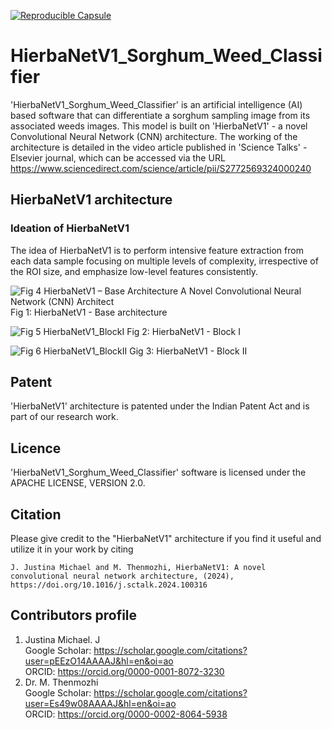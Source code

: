[![Reproducible Capsule](https://img.shields.io/static/v1?label=&message=code+ocean&color=blue)](https://codeocean.com/capsule/5579071/tree/v1)

# HierbaNetV1_Sorghum_Weed_Classifier
'HierbaNetV1_Sorghum_Weed_Classifier' is an artificial intelligence (AI) based software that can differentiate a sorghum sampling image from its associated weeds images. This model is built on 'HierbaNetV1' - a novel Convolutional Neural Network (CNN) architecture. The working of the architecture is detailed in the video article published in 'Science Talks' - Elsevier journal, which can be accessed via the URL https://www.sciencedirect.com/science/article/pii/S2772569324000240

## HierbaNetV1 architecture
### Ideation of HierbaNetV1
The idea of HierbaNetV1 is to perform intensive feature extraction from each data sample focusing on multiple levels of complexity, irrespective of the ROI size, and emphasize low-level features consistently.

![Fig 4  HierbaNetV1 – Base Architecture A Novel Convolutional Neural Network (CNN) Architect](https://github.com/JustinaMichael/HierbaNetV1_Sorghum_Weed_Classifier/assets/67352212/ab0f36cd-53fa-4539-898a-a76090bcc97e)
Fig 1: HierbaNetV1 - Base architecture

![Fig 5  HierbaNetV1_BlockI](https://github.com/JustinaMichael/HierbaNetV1_Sorghum_Weed_Classifier/assets/67352212/24a6979c-58fa-457a-87f7-2058262384b4)
Fig 2: HierbaNetV1 - Block I

![Fig  6  HierbaNetV1_BlockII](https://github.com/JustinaMichael/HierbaNetV1_Sorghum_Weed_Classifier/assets/67352212/4f3f3f20-c8f5-4962-8af7-af613bff8e42)
Gig 3: HierbaNetV1 - Block II

## Patent 
'HierbaNetV1' architecture is patented under the Indian Patent Act and is part of our research work.

## Licence
'HierbaNetV1_Sorghum_Weed_Classifier' software is licensed under the APACHE LICENSE, VERSION 2.0.

## Citation 
Please give credit to the "HierbaNetV1" architecture if you find it useful and utilize it in your work by citing 
```
J. Justina Michael and M. Thenmozhi, HierbaNetV1: A novel convolutional neural network architecture, (2024), https://doi.org/10.1016/j.sctalk.2024.100316
```

## Contributors profile <br/>
1. Justina Michael. J <br/>
        Google Scholar: https://scholar.google.com/citations?user=pEEzO14AAAAJ&hl=en&oi=ao <br/>
        ORCID: https://orcid.org/0000-0001-8072-3230 </br>
2. Dr. M. Thenmozhi <br/>
        Google Scholar: https://scholar.google.com/citations?user=Es49w08AAAAJ&hl=en&oi=ao <br/>
        ORCID: https://orcid.org/0000-0002-8064-5938 <br/>

